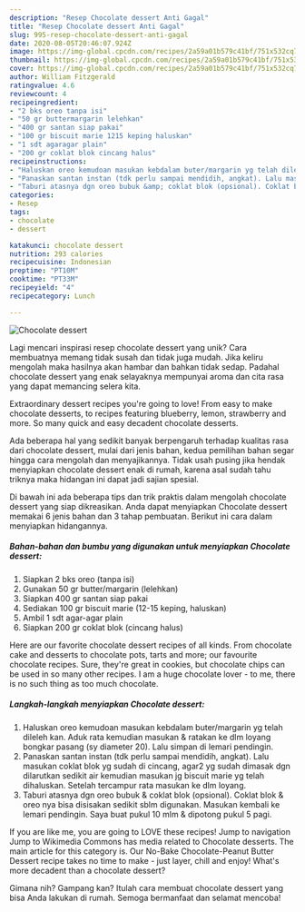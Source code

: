 ```yaml
---
description: "Resep Chocolate dessert Anti Gagal"
title: "Resep Chocolate dessert Anti Gagal"
slug: 995-resep-chocolate-dessert-anti-gagal
date: 2020-08-05T20:46:07.924Z
image: https://img-global.cpcdn.com/recipes/2a59a01b579c41bf/751x532cq70/chocolate-dessert-foto-resep-utama.jpg
thumbnail: https://img-global.cpcdn.com/recipes/2a59a01b579c41bf/751x532cq70/chocolate-dessert-foto-resep-utama.jpg
cover: https://img-global.cpcdn.com/recipes/2a59a01b579c41bf/751x532cq70/chocolate-dessert-foto-resep-utama.jpg
author: William Fitzgerald
ratingvalue: 4.6
reviewcount: 4
recipeingredient:
- "2 bks oreo tanpa isi"
- "50 gr buttermargarin lelehkan"
- "400 gr santan siap pakai"
- "100 gr biscuit marie 1215 keping haluskan"
- "1 sdt agaragar plain"
- "200 gr coklat blok cincang halus"
recipeinstructions:
- "Haluskan oreo kemudoan masukan kebdalam buter/margarin yg telah dileleh kan. Aduk rata kemudian masukan &amp; ratakan ke dlm loyang bongkar pasang (sy diameter 20). Lalu simpan di lemari pendingin."
- "Panaskan santan instan (tdk perlu sampai mendidih, angkat). Lalu masukan coklat blok yg sudah di cincang, agar2 yg sudah dimasak dgn dilarutkan sedikit air kemudian masukan jg biscuit marie yg telah dihaluskan. Setelah tercampur rata masukan ke dlm loyang."
- "Taburi atasnya dgn oreo bubuk &amp; coklat blok (opsional). Coklat blok &amp; oreo nya bisa disisakan sedikit sblm digunakan. Masukan kembali ke lemari pendingin. Saya buat pukul 10 mlm &amp; dipotong pukul 5 pagi."
categories:
- Resep
tags:
- chocolate
- dessert

katakunci: chocolate dessert 
nutrition: 293 calories
recipecuisine: Indonesian
preptime: "PT10M"
cooktime: "PT33M"
recipeyield: "4"
recipecategory: Lunch

---
```



![Chocolate dessert](https://img-global.cpcdn.com/recipes/2a59a01b579c41bf/751x532cq70/chocolate-dessert-foto-resep-utama.jpg)

Lagi mencari inspirasi resep chocolate dessert yang unik? Cara membuatnya memang tidak susah dan tidak juga mudah. Jika keliru mengolah maka hasilnya akan hambar dan bahkan tidak sedap. Padahal chocolate dessert yang enak selayaknya mempunyai aroma dan cita rasa yang dapat memancing selera kita.

Extraordinary dessert recipes you&#39;re going to love! From easy to make chocolate desserts, to recipes featuring blueberry, lemon, strawberry and more. So many quick and easy decadent chocolate desserts.

Ada beberapa hal yang sedikit banyak berpengaruh terhadap kualitas rasa dari chocolate dessert, mulai dari jenis bahan, kedua pemilihan bahan segar hingga cara mengolah dan menyajikannya. Tidak usah pusing jika hendak menyiapkan chocolate dessert enak di rumah, karena asal sudah tahu triknya maka hidangan ini dapat jadi sajian spesial.


Di bawah ini ada beberapa tips dan trik praktis dalam mengolah chocolate dessert yang siap dikreasikan. Anda dapat menyiapkan Chocolate dessert memakai 6 jenis bahan dan 3 tahap pembuatan. Berikut ini cara dalam menyiapkan hidangannya.

<!--inarticleads1-->

##### Bahan-bahan dan bumbu yang digunakan untuk menyiapkan Chocolate dessert:

1. Siapkan 2 bks oreo (tanpa isi)
1. Gunakan 50 gr butter/margarin (lelehkan)
1. Siapkan 400 gr santan siap pakai
1. Sediakan 100 gr biscuit marie (12-15 keping, haluskan)
1. Ambil 1 sdt agar-agar plain
1. Siapkan 200 gr coklat blok (cincang halus)


Here are our favorite chocolate dessert recipes of all kinds. From chocolate cake and desserts to chocolate pots, tarts and more; our favourite chocolate recipes. Sure, they&#39;re great in cookies, but chocolate chips can be used in so many other recipes. I am a huge chocolate lover - to me, there is no such thing as too much chocolate. 

<!--inarticleads2-->

##### Langkah-langkah menyiapkan Chocolate dessert:

1. Haluskan oreo kemudoan masukan kebdalam buter/margarin yg telah dileleh kan. Aduk rata kemudian masukan &amp; ratakan ke dlm loyang bongkar pasang (sy diameter 20). Lalu simpan di lemari pendingin.
1. Panaskan santan instan (tdk perlu sampai mendidih, angkat). Lalu masukan coklat blok yg sudah di cincang, agar2 yg sudah dimasak dgn dilarutkan sedikit air kemudian masukan jg biscuit marie yg telah dihaluskan. Setelah tercampur rata masukan ke dlm loyang.
1. Taburi atasnya dgn oreo bubuk &amp; coklat blok (opsional). Coklat blok &amp; oreo nya bisa disisakan sedikit sblm digunakan. Masukan kembali ke lemari pendingin. Saya buat pukul 10 mlm &amp; dipotong pukul 5 pagi.


If you are like me, you are going to LOVE these recipes! Jump to navigation Jump to Wikimedia Commons has media related to Chocolate desserts. The main article for this category is. Our No-Bake Chocolate-Peanut Butter Dessert recipe takes no time to make - just layer, chill and enjoy! What&#39;s more decadent than a chocolate dessert? 

Gimana nih? Gampang kan? Itulah cara membuat chocolate dessert yang bisa Anda lakukan di rumah. Semoga bermanfaat dan selamat mencoba!
